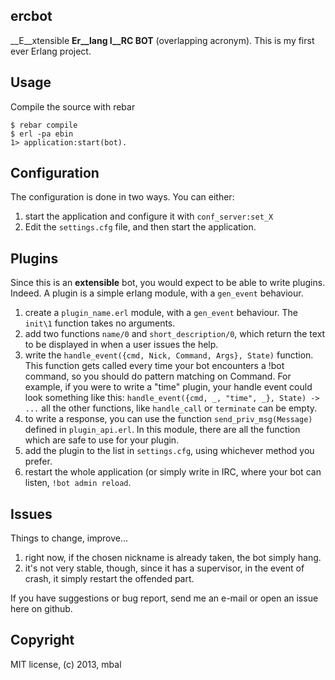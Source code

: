 ercbot
--------------------

__E__xtensible __Er__lang I__RC BOT__ (overlapping acronym).
This is my first ever Erlang project.

Usage
--------------------
Compile the source with rebar 

    $ rebar compile
    $ erl -pa ebin
    1> application:start(bot).

Configuration
--------------------
The configuration is done in two ways. You can either:

1. start the application and configure it with `conf_server:set_X`
2. Edit the `settings.cfg` file, and then start the application.

Plugins
--------------------
Since this is an __extensible__ bot, you would expect to be able to write plugins. Indeed.
A plugin is a simple erlang module, with a `gen_event` behaviour.

1. create a `plugin_name.erl` module, with a `gen_event` behaviour. The `init\1` function takes no arguments.
2. add two functions `name/0` and `short_description/0`, which return the text to be displayed in when a user issues the help.
3. write the `handle_event({cmd, Nick, Command, Args}, State)` function. This function gets called every time your bot encounters a !bot command, so you should do pattern matching on Command. For example, if you were to write a "time" plugin, your handle event could look something like this:
`handle_event({cmd, _, "time", _}, State) -> ...`
all the other functions, like `handle_call` or `terminate` can be empty.
4. to write a response, you can use the function `send_priv_msg(Message)` defined in `plugin_api.erl`. In this module, there are all the function which are safe to use for your plugin.
5. add the plugin to the list in `settings.cfg`, using whichever method you prefer.
6. restart the whole application (or simply write in IRC, where your bot can listen, `!bot admin reload`.

Issues
--------------------
Things to change, improve...
1. right now, if the chosen nickname is already taken, the bot simply hang.
2. it's not very stable, though, since it has a supervisor, in the event of crash, it simply restart the offended part. 

If you have suggestions or bug report, send me an e-mail or open an issue here on github.

Copyright
--------------------
MIT license, (c) 2013, mbal
